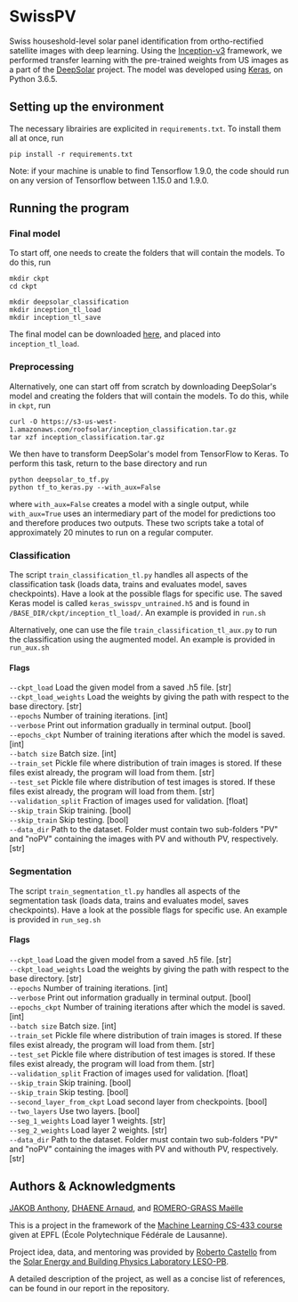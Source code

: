 # SwissPV
Swiss houseshold-level solar panel identification from ortho-rectified satellite images with deep learning. Using the [Inception-v3](https://arxiv.org/pdf/1512.00567.pdf) framework, we performed transfer learning with the pre-trained weights from US images as a part of the [DeepSolar](http://web.stanford.edu/group/deepsolar/home) project.
The model was developed using [Keras](https://keras.io/), on Python 3.6.5.

## Setting up the environment
The necessary librairies are explicited in `requirements.txt`. To install them all at once, run
```
pip install -r requirements.txt
```

Note: if your machine is unable to find Tensorflow 1.9.0, the code should run on any version of Tensorflow between 1.15.0 and 1.9.0.

## Running the program
### Final model

To start off, one needs to create the folders that will contain the models. To do this, run

```
mkdir ckpt
cd ckpt

mkdir deepsolar_classification
mkdir inception_tl_load
mkdir inception_tl_save
```

The final model can be downloaded [here](https://drive.google.com/drive/folders/1HpJn3-KUF0-MBD14KVLR7Xgo45swHH4E?usp=sharing),
and placed into `inception_tl_load`.

### Preprocessing
Alternatively, one can start off from scratch by downloading DeepSolar's model and creating the folders that will
contain the models. To do this, while in `ckpt`, run
``` 
curl -O https://s3-us-west-1.amazonaws.com/roofsolar/inception_classification.tar.gz
tar xzf inception_classification.tar.gz
```

We then have to transform DeepSolar's model from TensorFlow to Keras. To perform this task, return to the base directory and run

```
python deepsolar_to_tf.py
python tf_to_keras.py --with_aux=False
```
where `with_aux=False` creates a model with a single output, while `with_aux=True` uses an intermediary part of the model for predictions too and therefore produces two outputs. These two scripts take a total of approximately 20 minutes to run on a regular computer.

### Classification
The script ```train_classification_tl.py``` handles all aspects of the classification task (loads data, trains and evaluates model, saves checkpoints). Have a look at the possible flags for specific use. The saved Keras model is called ```keras_swisspv_untrained.h5``` and is found in ```/BASE_DIR/ckpt/inception_tl_load/```.
An example is provided in `run.sh`

Alternatively, one can use the file ```train_classification_tl_aux.py``` to run the classification using the augmented model.
An example is provided in `run_aux.sh`

#### Flags

`--ckpt_load` Load the given model from a saved .h5 file. [str]  
`--ckpt_load_weights` Load the weights by giving the path with respect to the base directory. [str]  
`--epochs` Number of training iterations. [int]  
`--verbose` Print out information gradually in terminal output. [bool]  
`--epochs_ckpt` Number of training iterations after which the model is saved. [int]  
`--batch size` Batch size. [int]  
`--train_set` Pickle file where distribution of train images is stored. If these files exist already, the program will load from them. [str]  
`--test_set` Pickle file where distribution of test images is stored. If these files exist already, the program will load from them. [str]  
`--validation_split` Fraction of images used for validation. [float]  
`--skip_train` Skip training. [bool]  
`--skip_train` Skip testing. [bool]  
`--data_dir` Path to the dataset. Folder must contain two sub-folders "PV" and "noPV" containing the images with PV and withouth PV, respectively. [str]  

### Segmentation
The script ```train_segmentation_tl.py``` handles all aspects of the segmentation task (loads data, trains and evaluates model, saves checkpoints). Have a look at the possible flags for specific use.
An example is provided in `run_seg.sh`

#### Flags

`--ckpt_load` Load the given model from a saved .h5 file. [str]  
`--ckpt_load_weights` Load the weights by giving the path with respect to the base directory. [str]  
`--epochs` Number of training iterations. [int]  
`--verbose` Print out information gradually in terminal output. [bool]  
`--epochs_ckpt` Number of training iterations after which the model is saved. [int]  
`--batch size` Batch size. [int]  
`--train_set` Pickle file where distribution of train images is stored. If these files exist already, the program will load from them. [str]  
`--test_set` Pickle file where distribution of test images is stored. If these files exist already, the program will load from them. [str]  
`--validation_split` Fraction of images used for validation. [float]  
`--skip_train` Skip training. [bool]  
`--skip_train` Skip testing. [bool]  
`--second_layer_from_ckpt` Load second layer from checkpoints. [bool]  
`--two_layers` Use two layers. [bool]  
`--seg_1_weights` Load layer 1 weights. [str]  
`--seg_2_weights` Load layer 2 weights. [str]  
`--data_dir` Path to the dataset. Folder must contain two sub-folders "PV" and "noPV" containing the images with PV and withouth PV, respectively. [str]  

## Authors & Acknowledgments

[JAKOB Anthony](https://github.com/antjak), [DHAENE Arnaud](https://github.com/arnauddhaene), and [ROMERO-GRASS Maëlle](https://github.com/maelleromero)

This is a project in the framework of the [Machine Learning CS-433 course](https://www.epfl.ch/labs/mlo/machine-learning-cs-433/) given at EPFL (École Polytechnique Fédérale de Lausanne).

Project idea, data, and mentoring was provided by [Roberto Castello](https://people.epfl.ch/roberto.castello) from the [Solar Energy and Building Physics Laboratory LESO-PB](https://www.epfl.ch/labs/leso/).

A detailed description of the project, as well as a concise list of references, can be found in our report in the repository.
